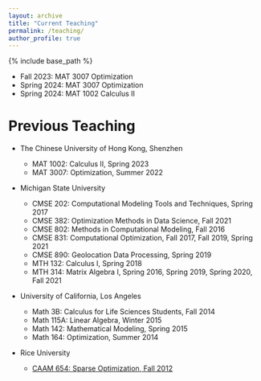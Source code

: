 ```yaml
---
layout: archive
title: "Current Teaching"
permalink: /teaching/
author_profile: true
---
```


{% include base_path %}


* Fall 2023: MAT 3007 Optimization
* Spring 2024: MAT 3007 Optimization
* Spring 2024: MAT 1002 Calculus II

Previous Teaching
======
* The Chinese University of Hong Kong, Shenzhen
  * MAT 1002: Calculus II, Spring 2023 
  * MAT 3007: Optimization, Summer 2022 

* Michigan State University
  * CMSE 202: Computational Modeling Tools and Techniques, Spring 2017
  * CMSE 382: Optimization Methods in Data Science, Fall 2021
  * CMSE 802: Methods in Computational Modeling, Fall 2016
  * CMSE 831: Computational Optimization, Fall 2017, Fall 2019, Spring 2021
  * CMSE 890: Geolocation Data Processing, Spring 2019
  * MTH 132: Calculus I, Spring 2018
  * MTH 314: Matrix Algebra I, Spring 2016, Spring 2019, Spring 2020, Fall 2021

* University of California, Los Angeles
  * Math 3B: Calculus for Life Sciences Students, Fall 2014
  * Math 115A: Linear Algebra, Winter 2015
  * Math 142: Mathematical Modeling, Spring 2015
  * Math 164: Optimization, Summer 2014

* Rice University
  * [CAAM 654: Sparse Optimization, Fall 2012](http://www.caam.rice.edu/~optimization/sparse/index.html)
